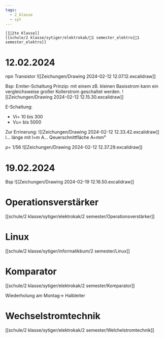 ```yaml
---
tags:
  - 2_klasse
  - syt
---
```

	[[🥲2te Klasse]]
	[[schule/2 klasse/sytiger/elektrokak/🐅1 semester_elektro|🐅1 semester_elektro]]

# 12.02.2024

npn Transistor
![[Zeichungen/Drawing 2024-02-12 12.07.12.excalidraw]]

Bsp: Emiter-Schaltung
Prinzip: mit einem zB. kleinen Basisstrom kann ein vergleichsweise großer Kollerstrom geschaltet werden.
![[Zeichungen/Drawing 2024-02-12 12.15.30.excalidraw]]

E-Schaltung: 
- Vi= 10 bis 300
- Vu= bis 5000

Zur Errinerung: ![[Zeichungen/Drawing 2024-02-12 12.33.42.excalidraw]]
l... länge mit l=m
A... Qeuerschnittfläche A=mm²

ρ= 1/56
![[Zeichungen/Drawing 2024-02-12 12.37.29.excalidraw]]


# 19.02.2024

Bsp
![[Zeichungen/Drawing 2024-02-19 12.16.50.excalidraw]]

# Operationsverstärker

[[schule/2 klasse/sytiger/elektrokak/2 semester/Operationsverstärker]]

# Linux
[[schule/2 klasse/sytiger/informatikbum/2 semester/Linux]]

# Komparator
[[schule/2 klasse/sytiger/elektrokak/2 semester/Komparator]]


Wiederholung am Montag→ Halbleiter

# Wechselstromtechnik
[[schule/2 klasse/sytiger/elektrokak/2 semester/Welchelstromtechnik]]



